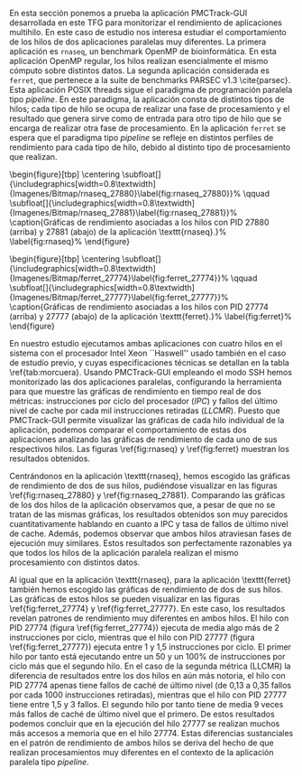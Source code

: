 En esta sección ponemos a prueba la aplicación PMCTrack-GUI desarrollada en este TFG para monitorizar el rendimiento de aplicaciones multihilo. En este caso de estudio nos interesa estudiar el comportamiento de los hilos de dos aplicaciones paralelas muy diferentes. La primera aplicación es `rnaseq`, un benchmark OpenMP de bioinformática. En esta aplicación OpenMP regular, los hilos realizan esencialmente el mismo cómputo sobre distintos datos. La segunda aplicación considerada es `ferret`, que pertenece a la suite de benchmarks PARSEC v1.3 \cite{parsec}. Esta aplicación POSIX threads sigue el paradigma de programación paralela tipo _pipeline_. En este paradigma, la aplicación consta de distintos tipos de hilos; cada tipo de hilo se ocupa de realizar una fase de procesamiento y el resultado que genera sirve como de entrada para otro tipo de hilo que se encarga de realizar otra fase de procesamiento. En la aplicación `ferret` se espera que el paradigma tipo _pipeline_ se refleje en distintos perfiles de rendimiento para cada tipo de hilo, debido al distinto tipo de procesamiento que realizan.

\begin{figure}[tbp]
    \centering
    \subfloat[]{\includegraphics[width=0.8\textwidth]{Imagenes/Bitmap/rnaseq_27880}\label{fig:rnaseq_27880}}%
    \qquad
    \subfloat[]{\includegraphics[width=0.8\textwidth]{Imagenes/Bitmap/rnaseq_27881}\label{fig:rnaseq_27881}}%
\caption{Gráficas de rendimiento asociadas a los hilos con PID 27880 (arriba) y 27881 (abajo) de la aplicación \texttt{rnaseq}.}%
\label{fig:rnaseq}%
\end{figure}


<!-- \begin{figure}[tbp]
\centering
\includegraphics[width=0.6\textwidth]{Imagenes/Bitmap/rnaseq_27880}
\caption{Gráficas de rendimiento asociadas al hilo con PID 27880 de la aplicación \texttt{rnaseq}.} \label{fig:rnaseq_27880}
\end{figure}

\begin{figure}[tbp]
\centering
\includegraphics[width=0.6\textwidth]{Imagenes/Bitmap/rnaseq_27881}
\caption{Gráficas de rendimiento asociadas al hilo con PID 27881 de la aplicación \texttt{rnaseq}.} \label{fig:rnaseq_27881}
\end{figure}
 -->

 \begin{figure}[tbp]
    \centering
    \subfloat[]{\includegraphics[width=0.8\textwidth]{Imagenes/Bitmap/ferret_27774}\label{fig:ferret_27774}}%
    \qquad
    \subfloat[]{\includegraphics[width=0.8\textwidth]{Imagenes/Bitmap/ferret_27777}\label{fig:ferret_27777}}%
\caption{Gráficas de rendimiento asociadas a los hilos con PID 27774 (arriba) y 27777 (abajo) de la aplicación \texttt{ferret}.}%
\label{fig:ferret}%
\end{figure}



En nuestro estudio ejecutamos ambas aplicaciones con cuatro hilos en el sistema con el procesador Intel Xeon ``Haswell'' usado también en el caso de estudio previo, y cuyas especificaciones técnicas se detallan en la tabla \ref{tab:morcuera}. Usando PMCTrack-GUI empleando el modo SSH hemos monitorizado las dos aplicaciones paralelas, configurando la herramienta para que muestre las gráficas de rendimiento en tiempo real de dos métricas: instrucciones por ciclo del procesador (_IPC_) y fallos del último nivel de cache por cada mil instrucciones retiradas (_LLCMR_). Puesto que PMCTrack-GUI permite visualizar las gráficas de cada hilo individual de la aplicación, podemos comparar el comportamiento de estas dos aplicaciones analizando las gráficas de rendimiento de cada uno de sus respectivos hilos. Las figuras \ref{fig:rnaseq} y \ref{fig:ferret} muestran los resultados obtenidos.


Centrándonos en la aplicación \texttt{rnaseq}, hemos escogido las gráficas de rendimiento de dos de sus hilos, pudiéndose visualizar en las figuras \ref{fig:rnaseq_27880} y \ref{fig:rnaseq_27881}. Comparando las gráficas de los dos hilos de la aplicación observamos que, a pesar de que no se tratan de las mismas gráficas, los resultados obtenidos son muy parecidos cuantitativamente hablando en cuanto a IPC y tasa de fallos de último nivel de cache. Además, podemos observar que ambos hilos atraviesan fases de ejecución muy similares. Estos resultados son perfectamente razonables ya que todos los hilos de la aplicación paralela realizan el mismo procesamiento con distintos datos.  

Al igual que en la aplicación \texttt{rnaseq}, para la aplicación \texttt{ferret} también hemos escogido las gráficas de rendimiento de dos de sus hilos. Las gráficas de estos hilos se pueden visualizar en las figuras \ref{fig:ferret_27774} y \ref{fig:ferret_27777}. En este caso, los resultados revelan patrones de rendimiento muy diferentes en ambos hilos. El hilo con PID 27774 (figura \ref{fig:ferret_27774}) ejecuta de media algo más de 2 instrucciones por ciclo, mientras que el hilo con PID 27777 (figura \ref{fig:ferret_27777}) ejecuta entre 1 y 1,5 instrucciones por ciclo. El primer hilo por tanto está ejecutando entre un 50 y un 100% de instrucciones por ciclo más que el segundo hilo. En el caso de la segunda métrica (LLCMR) la diferencia de resultados entre los dos hilos en aún más notoria, el hilo con PID 27774 apenas tiene fallos de caché de último nivel (de 0,13 a 0,35 fallos por cada 1000 instrucciones retiradas), mientras que el hilo con PID 27777 tiene entre 1,5 y 3 fallos. El segundo hilo por tanto tiene de media 9 veces más fallos de caché de último nivel que el primero. De estos resultados podemos concluir que en la ejecución del hilo 27777 se realizan muchos más accesos a memoria que en el hilo 27774. Estas diferencias sustanciales en el patrón de rendimiento de ambos hilos se deriva del hecho de que realizan procesamientos muy diferentes en el contexto de la aplicación paralela tipo _pipeline_.


